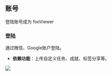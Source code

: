 ## 账号
登陆账号成为 fooViewer

### 登陆

通过微信、Google账户登陆。

* **依赖功能**：上传自定义任务、成就、标签分享等。

![](http://ww1.sinaimg.cn/large/6b1dd0a7ly1fzryzv06wdj20u01fcn0o.jpg)
